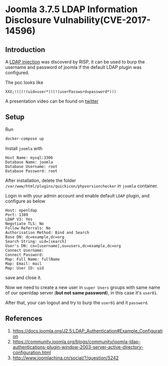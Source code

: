 # Joomla 3.7.5 LDAP Information Disclosure Vulnability(CVE-2017-14596)

## Introduction

A [LDAP injection](https://www.synopsys.com/glossary/what-is-ldap-injection.html#:~:text=What%20is%20LDAP%20injection%3F%20LDAP%20injection%20is%20a,special%20characters%20%28e.g.%2C%20brackets%2C%20asterisks%2C%20ampersands%2C%20or%20quotes%29.) was discoverd by RISP, it can be used to burp the username and password of joomla if the default LDAP plugin was configured.

The poc looks like

```
XXX;!(|(!(uid=user*))(!(userPassword=password*)))
```

A presentation video can be found on [twitter](https://twitter.com/ripstech/status/1094999251417993216)

## Setup

Run

```bash
docker-compose up
```

Install `joomla` with

```
Host Name: mysql:3306
Database Name: joomla
Database Username: root
Database Password: root
```

After installation, delete the folder `/var/www/html/plugins/quickicon/phpversionchecker` in `joomla` container.

Login in with your admin account and enable default `LDAP` plugin, and configure as below

```
Host: openldap
Port: 1389
LDAP V3: Yes
Negotiate TLS: No
Follow Referrals: No
Authorisation Method: Bind and Search
Base DN: dc=example,dc=org
Search String: uid=[search]
User's DN: cn=[username],ou=users,dc=example,dc=org
Connect Username:
Connect Password:
Map: Full Name: fullName
Map: Email: mail
Map: User ID: uid
```

save and close it.

Now we need to create a new user in `super Users` groups with same name of our openldap server (**but not same password**), in this case it's `user01`.

After that, your can logout and try to burp the `user01` and it `password`.

## References

1. https://docs.joomla.org/J2.5:LDAP_Authentication#Example_Configuration
2. https://community.joomla.org/blogs/community/joomla-ldap-authentications-plugin-window-2003-server-active-directory-configuration.html
3. http://www.joomlachina.cn/social/?/question/5242
